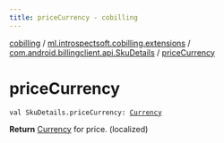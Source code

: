 ```yaml
---
title: priceCurrency - cobilling
---
```


[cobilling](../../index.html) / [ml.introspectsoft.cobilling.extensions](../index.html) / [com.android.billingclient.api.SkuDetails](index.html) / [priceCurrency](./price-currency.html)

# priceCurrency

`val SkuDetails.priceCurrency: `[`Currency`](https://docs.oracle.com/javase/6/docs/api/java/util/Currency.html)

**Return**
[Currency](https://docs.oracle.com/javase/6/docs/api/java/util/Currency.html) for price. (localized)

